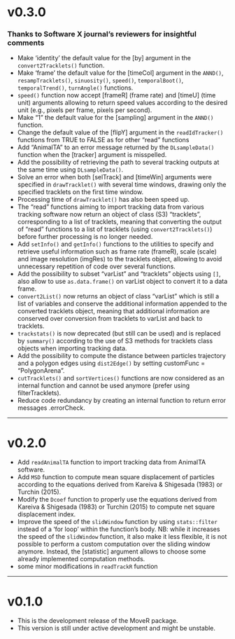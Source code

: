 
# v0.3.0

### Thanks to Software X journal’s reviewers for insightful comments

- Make ‘identity’ the default value for the \[by\] argument in the
  `convert2Tracklets()` function.
- Make ‘frame’ the default value for the \[timeCol\] argument in the
  `ANND()`, `resampTracklets()`, `sinuosity()`, `speed()`,
  `temporalBoot()`, `temporalTrend()`, `turnAngle()` functions.
- `speed()` function now accept \[frameR\] (frame rate) and \[timeU\]
  (time unit) arguments allowing to return speed values according to the
  desired unit (e.g., pixels per frame, pixels per second).
- Make “1” the default value for the \[sampling\] argument in the
  `ANND()` function.
- Change the default value of the \[flipY\] argument in the
  `readIdTracker()` functions from TRUE to FALSE as for other “read”
  functions
- Add “AnimalTA” to an error message returned by the `DLsampleData()`
  function when the \[tracker\] argument is misspelled.
- Add the possibility of retrieving the path to several tracking outputs
  at the same time using `DLsampleData()`.
- Solve an error when both \[selTrack\] and \[timeWin\] arguments were
  specified in `drawTracklet()` with several time windows, drawing only
  the specified tracklets on the first time window.
- Processing time of `drawTracklet()` has also been speed up.
- The “read” functions aiming to import tracking data from various
  tracking software now return an object of class (S3) “tracklets”,
  corresponding to a list of tracklets, meaning that converting the
  output of “read” functions to a list of tracklets (using
  `convert2Tracklets()`) before further processing is no longer needed.
- Add `setInfo()` and `getInfo()` functions to the utilities to specify
  and retrieve useful information such as frame rate (frameR), scale
  (scale) and image resolution (imgRes) to the tracklets object,
  allowing to avoid unnecessary repetition of code over several
  functions.
- Add the possibility to subset “varList” and “tracklets” objects using
  `[]`, also allow to use `as.data.frame()` on varList object to convert
  it to a data frame.
- `convert2List()` now returns an object of class “varList” which is
  still a list of variables and conserve the additional information
  appended to the converted tracklets object, meaning that additional
  information are conserved over conversion from tracklets to varList
  and back to tracklets.
- `trackstats()` is now deprecated (but still can be used) and is
  replaced by `summary()` according to the use of S3 methods for
  tracklets class objects when importing tracking data.
- Add the possibility to compute the distance between particles
  trajectory and a polygon edges using `dist2Edge()` by setting
  customFunc = “PolygonArena”.
- `cutTracklets()` and `sortVertices()` functions are now considered as
  an internal function and cannot be used anymore (prefer using
  filterTracklets).
- Reduce code redundancy by creating an internal function to return
  error messages .errorCheck.

------------------------------------------------------------------------

# v0.2.0

- Add `readAnimalTA` function to import tracking data from AnimalTA
  software.
- Add `MSD` function to compute mean square displacement of particles
  according to the equations derived from Kareiva & Shigesada (1983) or
  Turchin (2015).
- Modify the `Dcoef` function to properly use the equations derived from
  Kareiva & Shigesada (1983) or Turchin (2015) to compute net square
  displacement index.
- Improve the speed of the `slidWindow` function by using
  `stats::filter` instead of a ‘for loop’ within the function’s body.
  NB: while it increases the speed of the `slidWindow` function, it also
  make it less flexible, it is not possible to perform a custom
  computation over the sliding window anymore. Instead, the
  \[statistic\] argument allows to choose some already implemented
  computation methods.
- some minor modifications in `readTrackR` function

------------------------------------------------------------------------

# v0.1.0

- This is the development release of the MoveR package.
- This version is still under active development and might be unstable.
